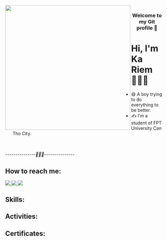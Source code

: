 <img align="left" width="400" src="https://github.githubassets.com/images/modules/profile/profile-first-repo.svg">
<h3 align="center">Welcome to my Git profile 👋</h1>
<h1>Hi, I'm Ka Riem 🙋🏻‍♂️ </h1>

- 😄 A boy trying to do everything to be better.
- ✍ I'm a student of FPT University Can Tho City.

<br />

###### ---------------🔽🔽🔽---------------
## How to reach me:
<p align="left">
  <a href="https://www.facebook.com/kariem.mousa.7" alt="Facebook">
    <img src="https://img.icons8.com/fluent/48/000000/facebook-new.png" target="_blank" />
  </a> 
  <a href="https://github.com/mousakariem77" alt="Github">
    <img src="https://img.icons8.com/fluent/48/000000/github.png"/>
  </a> 
  <a href="mailto:mousakariem27@gmail.com" alt="Email">
    <img src="https://img.icons8.com/fluent/48/000000/mailing.png"/>
  </a>
</p>

## Skills:
## Activities:
## Certificates:
